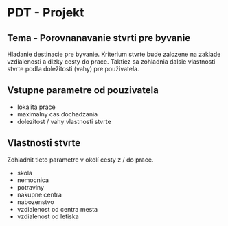 # PDT - Projekt

## Tema - Porovnanavanie stvrti pre byvanie

Hladanie destinacie pre byvanie. Kriterium stvrte bude zalozene na zaklade vzdialenosti a dlzky cesty do prace. 
Taktiez sa zohladnia dalsie vlastnosti stvrte podľa doležitosti (vahy) pre použivatela.

## Vstupne parametre od pouzivatela

- lokalita prace
- maximalny cas dochadzania
- dolezitost / vahy vlastnosti stvrte

## Vlastnosti stvrte

Zohladnit tieto parametre v okolí cesty z / do prace.

- skola
- nemocnica
- potraviny
- nakupne centra
- nabozenstvo
- vzdialenost od centra mesta
- vzdialenost od letiska
